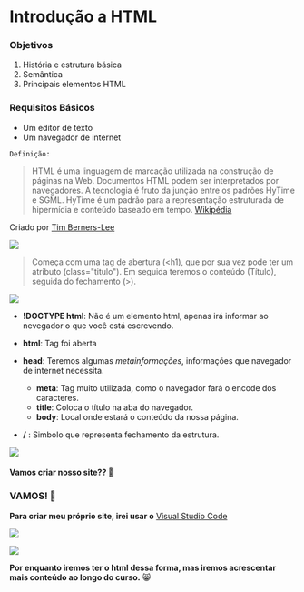# Introdução a HTML

### Objetivos

1. História e estrutura básica
2. Semântica
3. Principais elementos HTML

### Requisitos Básicos

- Um editor de texto
- Um navegador de internet 

`Definição:`

> HTML é uma linguagem de marcação utilizada na construção de páginas na Web. Documentos HTML podem ser interpretados por navegadores. A tecnologia é fruto da junção entre os padrões HyTime e SGML. HyTime é um padrão para a representação estruturada de hipermídia e conteúdo baseado em tempo. [Wikipédia](https://pt.wikipedia.org/wiki/HTML)

 Criado por [Tim Berners-Lee](https://pt.wikipedia.org/wiki/Tim_Berners-Lee) 

![](https://imgur.com/0gvrZ4t.jpg)

> Começa com uma tag de abertura (<h1), que por sua vez pode ter um atributo (class="titulo"). Em seguida teremos o conteúdo (Título), seguida do fechamento (>).

![](https://imgur.com/OYBi7V6.jpg)

* **!DOCTYPE html**: Não é um elemento html, apenas irá informar ao nevegador o que você está escrevendo.

* **html**: Tag foi aberta
 * **head**: Teremos algumas *metainformações*, informações que navegador de internet necessita.
   * **meta**: Tag muito utilizada, como o navegador fará o encode dos caracteres.
   * **title**: Coloca o título na aba do navegador.
   * **body**: Local onde estará o conteúdo da nossa página.

 * **/** : Simbolo que representa fechamento da estrutura. 

![](https://imgur.com/LlRa607.jpg)

#### Vamos criar nosso site?? :eyes:

### VAMOS! :dancer:

**Para criar meu próprio site, irei usar o** [Visual Studio Code](https://code.visualstudio.com/)

![](https://imgur.com/fALvaRm.jpg)

![](https://imgur.com/wBPvuVA.jpg)

**Por enquanto iremos ter o html dessa forma, mas iremos acrescentar mais conteúdo ao longo do curso.** :smile_cat: